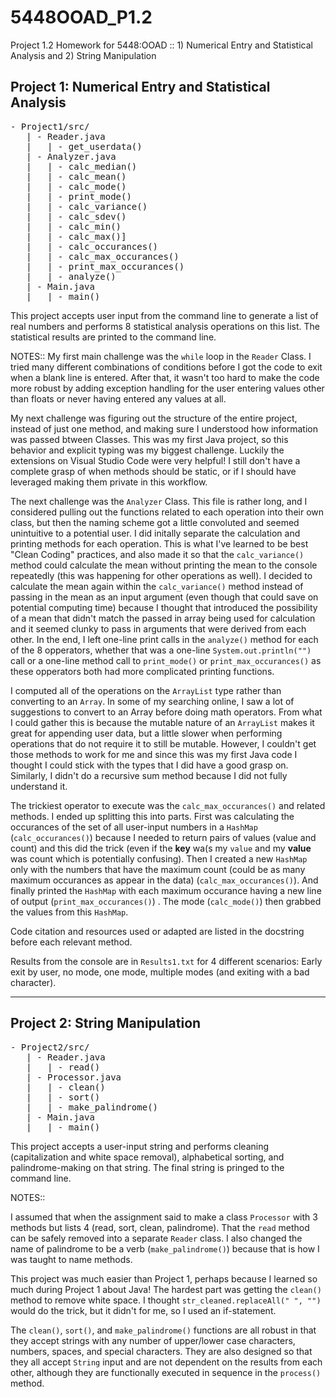 # 5448OOAD_P1.2
Project 1.2 Homework for 5448:OOAD :: 1) Numerical Entry and Statistical Analysis and 2) String Manipulation

## Project 1: Numerical Entry and Statistical Analysis

<pre>
- Project1/src/
   | - Reader.java
   |   | - get_userdata()
   | - Analyzer.java
   |   | - calc_median()
   |   | - calc_mean()
   |   | - calc_mode()
   |   | - print_mode()
   |   | - calc_variance()
   |   | - calc_sdev()
   |   | - calc_min()
   |   | - calc_max()]
   |   | - calc_occurances()
   |   | - calc_max_occurances()
   |   | - print_max_occurances()
   |   | - analyze()
   | - Main.java
   |   | - main()
</pre>

This project accepts user input from the command line to generate a list of real numbers and performs 8 statistical analysis operations on this list. The statistical results are printed to the command line.

NOTES::
My first main challenge was the `while` loop in the `Reader` Class. I tried many different combinations of conditions before I got the code to exit when a blank line is entered. After that, it wasn't too hard to make the code more robust by adding exception handling for the user entering values other than floats or never having entered any values at all.

My next challenge was figuring out the structure of the entire project, instead of just one method, and making sure I understood how information was passed btween Classes. This was my first Java project, so this behavior and explicit typing was my biggest challenge. Luckily the extensions on Visual Studio Code were very helpful! I still don't have a complete grasp of when methods should be static, or if I should have leveraged making them private in this workflow.

The next challenge was the `Analyzer` Class. This file is rather long, and I considered pulling out the functions related to each operation into their own class, but then the naming scheme got a little convoluted and seemed unintuitive to a potential user. I did initally separate the calculation and printing methods for each operation. This is what I've learned to be best "Clean Coding" practices, and also made it so that the `calc_variance()` method could calculate the mean without printing the mean to the console repeatedly (this was happening for other operations as well). I decided to calculate the mean again within the `calc_variance()` method instead of passing in the mean as an input argument (even though that could save on potential computing time) because I thought that introduced the possibility of a mean that didn't match the passed in array being used for calculation and it seemed clunky to pass in arguments that were derived from each other. In the end, I left one-line print calls in the `analyze()` method for each of the 8 opperators, whether that was a one-line `System.out.println("")` call or a one-line method call to `print_mode()` or `print_max_occurances()` as these opperators both had more complicated printing functions.

I computed all of the operations on the `ArrayList` type rather than converting to an `Array`. In some of my searching online, I saw a lot of suggestions to convert to an Array before doing math operators. From what I could gather this is because the mutable nature of an `ArrayList` makes it great for appending user data, but a little slower when performing operations that do not require it to still be mutable. However, I couldn't get those methods to work for me and since this was my first Java code I thought I could stick with the types that I did have a good grasp on. Similarly, I didn't do a recursive sum method because I did not fully understand it.

The trickiest operator to execute was the `calc_max_occurances()` and related methods. I ended up splitting this into parts. First was calculating the occurances of the set of all user-input numbers in a `HashMap` (`calc_occurances()`) because I needed to return pairs of values (value and count) and this did the trick (even if the **key** wa(s my `value` and my **value** was count which is potentially confusing). Then I created a new `HashMap` only with the numbers that have the maximum count (could be as many maximum occurances as appear in the data) (`calc_max_occurances()`). And finally printed the `HashMap` with each maximum occurance having a new line of output (`print_max_occurances()`) . The mode (`calc_mode()`) then grabbed the values from this `HashMap`.

Code citation and resources used or adapted are listed in the docstring before each relevant method.

Results from the console are in `Results1.txt` for 4 different scenarios: Early exit by user, no mode, one mode, multiple modes (and exiting with a bad character).

-----------------------------

## Project 2: String Manipulation


<pre>
- Project2/src/
   | - Reader.java
   |   | - read()
   | - Processor.java
   |   | - clean()
   |   | - sort()
   |   | - make_palindrome()
   | - Main.java
   |   | - main()
</pre>

This project accepts a user-input string and performs cleaning (capitalization and white space removal), alphabetical sorting, and palindrome-making on that string. The final string is pringed to the command line.

NOTES::

I assumed that when the assignment said to make a class `Processor` with 3 methods but lists 4 (read, sort, clean, palindrome). That the `read` method can be safely removed into a separate `Reader` class. I also changed the name of palindrome to be a verb (`make_palindrome()`) because that is how I was taught to name methods.

This project was much easier than Project 1, perhaps because I learned so much during Project 1 about Java! The hardest part was getting the `clean()` method to remove white space. I thought `str_cleaned.replaceAll(" ", "")` would do the trick, but it didn't for me, so I used an if-statement.

The `clean()`, `sort()`, and `make_palindrome()` functions are all robust in that they accept strings with any number of upper/lower case characters, numbers, spaces, and special characters. They are also designed so that they all accept `String` input and are not dependent on the results from each other, although they are functionally executed in sequence in the `process()` method.
